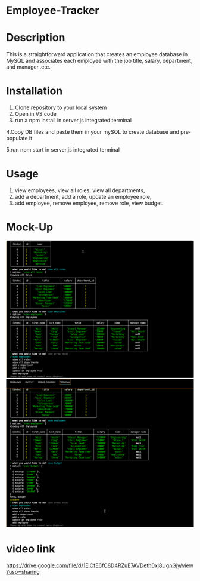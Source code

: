 # Employee-Tracker

# Description
This is a straightforward application that creates an employee database in MySQL and
 associates each employee with the job title, salary, department, and manager..etc.

 # Installation
1. Clone repository to your local system
2. Open in VS code
3. run a npm install in server.js integrated terminal

4.Copy DB files and paste them in your mySQL to create database and pre-populate it

5.run npm start in server.js integrated terminal

# Usage

1. view employees, view all roles, view all departments,
2. add a department, add a role, update an employee role, 
3. add employee, remove employee, remove role, view budget.

# Mock-Up
![alt text](./images/ss1.png)
![alt text](./images/ss2.png)

# video link
https://drive.google.com/file/d/1ElCfE6fC8D4RZuE7AVDeth0xj8UgnGjy/view?usp=sharing

